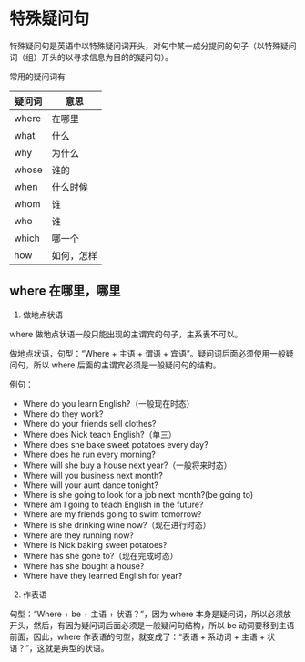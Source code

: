 # 特殊疑问句

特殊疑问句是英语中以特殊疑问词开头，对句中某一成分提问的句子（以特殊疑问词（组）开头的以寻求信息为目的的疑问句）。

常用的疑问词有

| 疑问词 | 意思       |
| ------ | ---------- |
| where  | 在哪里     |
| what   | 什么       |
| why    | 为什么     |
| whose  | 谁的       |
| when   | 什么时候   |
| whom   | 谁         |
| who    | 谁         |
| which  | 哪一个     |
| how    | 如何，怎样 |

## where 在哪里，哪里

1. 做地点状语

where 做地点状语一般只能出现的主谓宾的句子，主系表不可以。

做地点状语，句型：“Where + 主语 + 谓语 + 宾语”。疑问词后面必须使用一般疑问句，所以 where 后面的主谓宾必须是一般疑问句的结构。

例句：

- Where do you learn English?（一般现在时态）
- Where do they work?
- Where do your friends sell clothes?
- Where does Nick teach English?（单三）
- Where does she bake sweet potatoes every day?
- Where does he run every morning?
- Where will she buy a house next year?（一般将来时态）
- Where will you business next month?
- Where will your aunt dance tonight?
- Where is she going to look for a job next month?(be going to)
- Where am I going to teach English in the future?
- Where are my friends going to swim tomorrow?
- Where is she drinking wine now?（现在进行时态）
- Where are they running now?
- Where is Nick baking sweet potatoes?
- Where has she gone to?（现在完成时态）
- Where has she bought a house?
- Where have they learned English for year?

2. 作表语

句型：“Where + be + 主语 + 状语？”，因为 where 本身是疑问词，所以必须放开头，然后，有因为疑问词后面必须是一般疑问句结构，所以 be 动词要移到主语前面，因此，where 作表语的句型，就变成了：“表语 + 系动词 + 主语 + 状语？”，这就是典型的状语。
